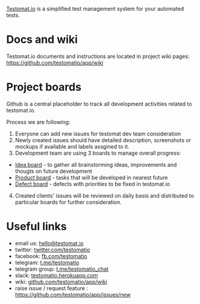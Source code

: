 [Testomat.io](https://testomat.io) is a simplified test management system for your automated tests.

# Docs and wiki
Testomat.io documents and instructions are located in project wiki pages:
https://github.com/testomatio/app/wiki

# Project boards

Github is a central placeholder to track all development activities related to testomat.io.

Process we are following:

1. Everyone can add new issues for testomat dev team consideration
2. Newly created issues should have detailed description, screenshots or mockups if available and labels assgined to it.
3. Development team are using 3 boards to manage overall progress:
  - [Idea board](https://github.com/testomatio/app/projects/3) - to gather all brainstorming ideas, improvements and thougts on future development
  - [Product board](https://github.com/testomatio/app/projects/1) - tasks that will be developed in nearest future
  - [Defect board](https://github.com/testomatio/app/projects/2) - defects with priorities to be fixed in testomat.io
4. Created clients' issues will be reviewed on daily basis and distributed to particular boards for further consideration.

# Useful links

- email us: hello@testomat.io
- twitter: [twitter.com/testomatio](https://twitter.com/testomatio)
- facebook: [fb.com/testomatio](https://fb.com/testomatio) 
- telegram: [t.me/testomatio](https://t.me/testomatio)
- telegram group: [t.me/testomatio_chat](https://t.me/testomatio_chat)
- slack: [testomatio.herokuapp.com](https://testomatio.herokuapp.com)
- wiki: [github.com/testomatio/app/wiki](https://github.com/testomatio/app/wiki)
- raise issue / request feature : https://github.com/testomatio/app/issues/new
